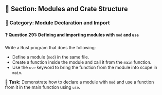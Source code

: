 ## 📘 Section: Modules and Crate Structure  
### 🔹 Category: Module Declaration and Import  
#### ❓ Question 291: Defining and importing modules with `mod` and `use`

Write a Rust program that does the following:

- Define a module (`mod`) in the same file.
- Create a function inside the module and call it from the `main` function.
- Use the `use` keyword to bring the function from the module into scope in `main`.

🔧 **Task:** Demonstrate how to declare a module with `mod` and use a function from it in the main function using `use`.
